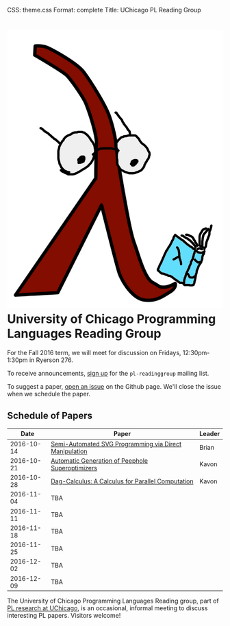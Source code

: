 CSS: theme.css
Format: complete
Title: UChicago PL Reading Group

# ![](reading_lambda.png "Reading Lambda") University of Chicago Programming Languages Reading Group

For the Fall 2016 term, we will meet for discussion on Fridays, 12:30pm-1:30pm in Ryerson 276.

To receive announcements, [sign up](https://mailman.cs.uchicago.edu/mailman/listinfo/pl-readinggroup) for the `pl-readinggroup` mailing list.

To suggest a paper, [open an issue](https://github.com/uchicago-cs/plrg/issues?q=is%3Aissue) on the Github page. We'll close the issue when we schedule the paper.

## Schedule of Papers

| Date       | Paper                                                                                                                              | Leader |
|------------|------------------------------------------------------------------------------------------------------------------------------------|--------|
| 2016-10-14 | [Semi-Automated SVG Programming via Direct Manipulation](https://arxiv.org/pdf/1608.02829v1.pdf)                                   | Brian  |
| 2016-10-21 | [Automatic Generation of Peephole Superoptimizers](http://theory.stanford.edu/~aiken/publications/papers/asplos06.pdf)             | Kavon  |
| 2016-10-28 | [Dag-Calculus: A Calculus for Parallel Computation](http://www.chargueraud.org/research/2016/dag_calculus/dag_calculus_icfp16.pdf) | Kavon  |
| 2016-11-04 | TBA                                                                                                                                |        |
| 2016-11-11 | TBA                                                                                                                                |        |
| 2016-11-18 | TBA                                                                                                                                |        |
| 2016-11-25 | TBA                                                                                                                                |        |
| 2016-12-02 | TBA                                                                                                                                |        |
| 2016-12-09 | TBA                                                                                                                                |        |

The University of Chicago Programming Languages Reading group, part of [PL research at UChicago](http://pl.cs.uchicago.edu/), is an occasional, informal meeting to discuss interesting PL papers. Visitors welcome!
